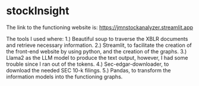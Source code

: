# stockInsight

The link to the functioning website is: https://jmnstockanalyzer.streamlit.app

The tools I used where:
1.) Beautiful soup to traverse the XBLR documents and retrieve necessary information.
2.) Streamlit, to facilitate the creation of the front-end website by using python, and the creation of the graphs.
3.) Llama2 as the LLM model to produce the text output, however, I had some trouble since I ran out of the tokens.
4.) Sec-edgar-downloader, to download the needed SEC 10-k filings.
5.) Pandas, to transform the information models into the functioning graphs. 


